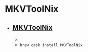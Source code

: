 # MKVToolNix
- [MKVToolNix](https://mkvtoolnix.download/)
  - 
  - 
  - `brew cask install MKVToolNix`
